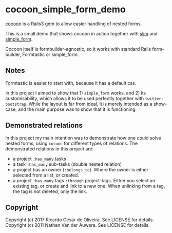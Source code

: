 # cocoon_simple_form_demo

[cocoon](http://github.com/nathanvda/cocoon) is a Rails3 gem to allow easier handling of nested forms.

This is a small demo that shows cocoon in action together with [slim](https://github.com/stonean/slim)
and [simple_form](https://github.com/plataformatec/simple_form).

Cocoon itself is formbuilder-agnostic, so it works with standard Rails form-builder, Formtastic or simple_form.


## Notes

Formtastic is easier to start with, because it has a default css.

In this project I aimed to show that 1) `simple_form` works, and 2) its customisability, which allows it to be used perfectly
together with `twitter-bootstrap`.
While the layout is far from ideal, it is merely intended as a show-case, and the main purpose was to show that it is functioning.


## Demonstrated relations

In this project my main intention was to demonstrate how one could solve nested forms, using `cocoon` for different types of relations.
The demonstrated relations in this project are:

* a project `:has_many` tasks
* a task `:has_many` sub-tasks (double nested relation)
* a project has an owner (`:belongs_to`). Where the owner is either selected from a list, or created.
* a project `:has_many` tags `:through` project-tags. Either you select an existing tag, or create and link to a new one. When unlinking from a tag,
the tag is not deleted, only the link.



## Copyright

Copyright (c) 2017 Ricardo Cesar de Oliveira. See LICENSE for details.
Copyright (c) 2011 Nathan Van der Auwera. See LICENSE for details.
